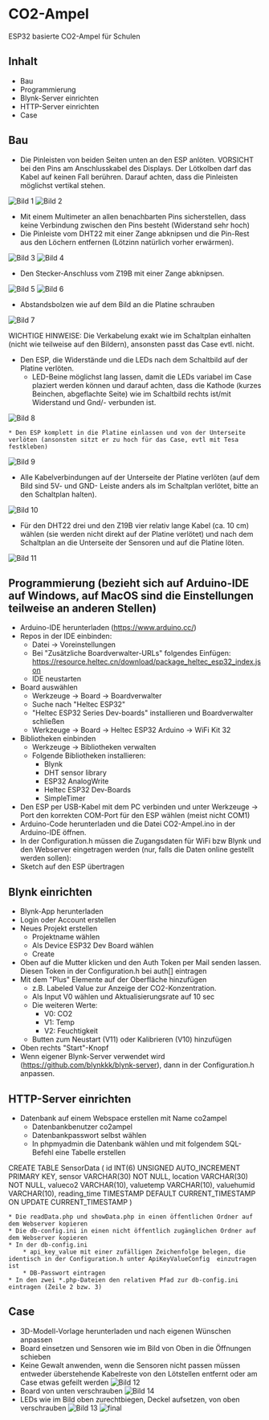 # CO2-Ampel
ESP32 basierte CO2-Ampel für Schulen
## Inhalt
* Bau
* Programmierung
* Blynk-Server einrichten
* HTTP-Server einrichten
* Case
## Bau
* Die Pinleisten von beiden Seiten unten an den ESP anlöten. VORSICHT bei den Pins am Anschlusskabel des Displays. Der Lötkolben darf das Kabel auf keinen Fall berühren. Darauf achten, dass die Pinleisten möglichst vertikal stehen.

![Bild 1](/Bilder/01.jpg)
![Bild 2](/Bilder/02.jpg)

* Mit einem Multimeter an allen benachbarten Pins sicherstellen, dass keine Verbindung zwischen den Pins besteht (Widerstand sehr hoch)
* Die Pinleiste vom DHT22 mit einer Zange abknipsen und die Pin-Rest aus den Löchern entfernen (Lötzinn natürlich vorher erwärmen).

![Bild 3](/Bilder/03.jpg)
![Bild 4](/Bilder/04.jpg)

* Den Stecker-Anschluss vom Z19B mit einer Zange abknipsen.

![Bild 5](/Bilder/05.jpg)
![Bild 6](/Bilder/06.jpg)

* Abstandsbolzen wie auf dem Bild an die Platine schrauben <br>

![Bild 7](/Bilder/07a.jpg)

WICHTIGE HINWEISE: Die Verkabelung exakt wie im Schaltplan einhalten (nicht wie teilweise auf den Bildern), ansonsten passt das Case evtl. nicht. 

* Den ESP, die Widerstände und die LEDs nach dem Schaltbild auf der Platine verlöten.
	* LED-Beine möglichst lang lassen, damit die LEDs variabel im Case plaziert werden können und darauf achten, dass die Kathode (kurzes Beinchen, abgeflachte Seite) wie im Schaltbild rechts ist/mit Widerstand und Gnd/- verbunden ist.
 
![Bild 8](/Bilder/08.jpg)
 
	* Den ESP komplett in die Platine einlassen und von der Unterseite verlöten (ansonsten sitzt er zu hoch für das Case, evtl mit Tesa festkleben)
 
![Bild 9](/Bilder/09.jpg)
 
* Alle Kabelverbindungen auf der Unterseite der Platine verlöten (auf dem Bild sind 5V- und GND- Leiste anders als im Schaltplan verlötet, bitte an den Schaltplan halten).

![Bild 10](/Bilder/10.jpg)

* Für den DHT22 drei und den Z19B vier relativ lange Kabel (ca. 10 cm) wählen (sie werden nicht direkt auf der Platine verlötet) und nach dem Schaltplan an die Unterseite der Sensoren und auf die Platine löten.

![Bild 11](/Bilder/11.jpg)

## Programmierung (bezieht sich auf Arduino-IDE auf Windows, auf MacOS sind die Einstellungen teilweise an anderen Stellen)
* Arduino-IDE herunterladen (https://www.arduino.cc/)
* Repos in der IDE einbinden:
	* Datei -> Voreinstellungen
	* Bei "Zusätzliche Boardverwalter-URLs" folgendes Einfügen: https://resource.heltec.cn/download/package_heltec_esp32_index.json
	* IDE neustarten
* Board auswählen
	* Werkzeuge -> Board -> Boardverwalter
	* Suche nach "Heltec ESP32"
	* "Heltec ESP32 Series Dev-boards" installieren und Boardverwalter schließen
	* Werkzeuge -> Board -> Heltec ESP32 Arduino -> WiFi Kit 32
* Bibliotheken einbinden
	* Werkzeuge -> Bibliotheken verwalten
	* Folgende Bibliotheken installieren:
		* Blynk
		* DHT sensor library
		* ESP32 AnalogWrite
		* Heltec ESP32 Dev-Boards
		* SimpleTimer
* Den ESP per USB-Kabel mit dem PC verbinden und unter Werkzeuge -> Port den korrekten COM-Port für den ESP wählen (meist nicht COM1) 
* Arduino-Code herunterladen und die Datei CO2-Ampel.ino in der Arduino-IDE öffnen.
* In der Configuration.h müssen die Zugangsdaten für WiFi bzw Blynk und den Webserver eingetragen werden (nur, falls die Daten online gestellt werden sollen):
* Sketch auf den ESP übertragen
## Blynk einrichten
* Blynk-App herunterladen
* Login oder Account erstellen
* Neues Projekt erstellen
	* Projektname wählen
	* Als Device ESP32 Dev Board wählen
	* Create
* Oben auf die Mutter klicken und den Auth Token per Mail senden lassen. Diesen Token in der Configuration.h bei auth[] eintragen
* Mit dem "Plus" Elemente auf der Oberfläche hinzufügen
	* z.B. Labeled Value zur Anzeige der CO2-Konzentration.
	* Als Input V0 wählen und Aktualisierungsrate auf 10 sec
	* Die weiteren Werte:
		* V0: CO2
		* V1: Temp
		* V2: Feuchtigkeit
	* Butten zum Neustart (V11) oder Kalibrieren (V10) hinzufügen
* Oben rechts "Start"-Knopf
* Wenn eigener Blynk-Server verwendet wird (https://github.com/blynkkk/blynk-server), dann in der Configuration.h anpassen. 
## HTTP-Server einrichten
* Datenbank auf einem Webspace erstellen mit Name co2ampel
	* Datenbankbenutzer co2ampel
	* Datenbankpasswort selbst wählen
	* In phpmyadmin die Datenbank wählen und mit folgendem SQL-Befehl eine Tabelle erstellen
 
 CREATE TABLE SensorData (
    id INT(6) UNSIGNED AUTO_INCREMENT PRIMARY KEY,
    sensor VARCHAR(30) NOT NULL,
    location VARCHAR(30) NOT NULL,
    valueco2 VARCHAR(10),
    valuetemp VARCHAR(10),
    valuehumid VARCHAR(10),
    reading_time TIMESTAMP DEFAULT CURRENT_TIMESTAMP ON UPDATE CURRENT_TIMESTAMP
)

	* Die readData.php und showData.php in einen öffentlichen Ordner auf dem Webserver kopieren
	* Die db-config.ini in einen nicht öffentlich zugänglichen Ordner auf dem Webserver kopieren
	* In der db-config.ini
		* api_key_value mit einer zufälligen Zeichenfolge belegen, die identisch in der Configuration.h unter ApiKeyValueConfig  einzutragen ist
		* DB-Passwort eintragen
	* In den zwei *.php-Dateien den relativen Pfad zur db-config.ini eintragen (Zeile 2 bzw. 3)

## Case
* 3D-Modell-Vorlage herunterladen und nach eigenen Wünschen anpassen
* Board einsetzen und Sensoren wie im Bild von Oben in die Öffnungen schieben 
 * Keine Gewalt anwenden, wenn die Sensoren nicht passen müssen entweder überstehende Kabelreste von den Lötstellen entfernt oder am Case etwas gefeilt werden
![Bild 12](/Bilder/12.jpg)
* Board von unten verschrauben
![Bild 14](/Bilder/14.jpg)
* LEDs wie im Bild oben zurechtbiegen, Deckel aufsetzen, von oben verschrauben
![Bild 13](/Bilder/13.jpg)
![final](/Bilder/final.jpg)

